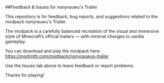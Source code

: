 ﻿#﻿#Feedback & Issues for nonyrauwu's Trailer

This repository is for feedback, bug reports, and suggestions related to the modpack nonyrauwu's Trailer.

The modpack is a carefully balanced recreation of the visual and immersive style of Minecraft’s official trailers — with minimal changes to vanilla gameplay.

You can download and play the modpack here:
https://modrinth.com/modpack/nonyrauwus-trailer

Use the Issues tab above to leave feedback or report problems.

Thanks for playing!
